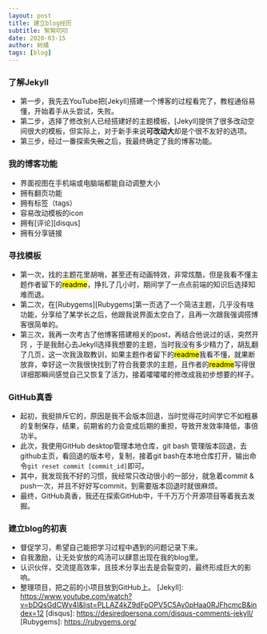 ```yaml
---
layout: post
title: 建立blog经历
subtitle: 絮絮叨叨
date: 2020-03-15 
author: 树燏
tags: [blog]
---
```



### 了解Jekyll

- 第一步，我先去YouTube把[Jekyll]搭建一个博客的过程看完了，教程通俗易懂，开始着手从头尝试，失败。
- 第二步，选择了修改别人已经搭建好的主题模板，[Jekyll]提供了很多改动空间很大的模板，但实际上，对于新手来说**可改动大**却是个很不友好的选项。
- 第三步，经过一番探索~~失败~~之后，我最终确定了我的博客功能。

### 我的博客功能
- 界面视图在手机端或电脑端都能自动调整大小
- 拥有翻页功能
- 拥有标签（tags）
- 容易改动模板的icon
- 拥有[评论][disqus]
- 拥有分享链接

### 寻找模板
- 第一次，找的主题花里胡哨，甚至还有动画特效，非常炫酷，但是我看不懂主题作者留下的<mark>readme</mark>，挣扎了几小时，期间学了一点点前端的知识后选择知难而退。
- 第二次，在[Rubygems][Rubygems]第一页选了一个简洁主题，几乎没有啥功能，分享给了某学长之后，他跟我说界面太空白了，且再一次跟我强调搭博客很简单的。
- 第三次，我再一次考古了他博客搭建相关的post，再结合他说过的话，突然开窍 ，于是我耐心去Jekyll选择我想要的主题，当时我没有多少精力了，胡乱翻了几页，这一次我汲取教训，如果主题作者留下的<mark>readme</mark>我看不懂，就果断放弃，幸好这一次我很快找到了符合我要求的主题，且作者的<mark>readme</mark>写得很详细那瞬间感觉自己又恢复了活力，接着嚯嚯嚯的修改成我初步想要的样子。

### GitHub真香
- 起初，我挺排斥它的，原因是我不会版本回退，当时觉得花时间学它不如粗暴的复制保存，结果，前期省的力会变成后期的重担，导致开发效率降低，事倍功半。
- 此次，我使用GitHub desktop管理本地仓库，git bash 管理版本回退，去github主页，看回退的版本号，复制，接着git bash在本地仓库打开，输出命令`git reset commit [commit_id]`即可。
- 其中，我发现我不好的习惯，我经常只改动很小的一部分，就急着commit & push一次，并且不好好写commit，到需要版本回退时就很麻烦。
- 最终，GitHub真香，我还在探索GitHub中，千千万万个开源项目等着我去发掘。

### 建立blog的初衷
- 督促学习，希望自己能把学习过程中遇到的问题记录下来。
- 自我激励，让无处安放的鸡汤可以肆意出现在我的blog里。
- 认识伙伴，交流提高效率，且技术分享出去是会裂变的，最终形成巨大的影响。
- 整理项目，把之前的小项目放到GitHub上。
[Jekyll]: https://www.youtube.com/watch?v=bDQsGdCWv4I&list=PLLAZ4kZ9dFpOPV5C5Ay0pHaa0RJFhcmcB&index=12
[disqus]: https://desiredpersona.com/disqus-comments-jekyll/
[Rubygems]: https://rubygems.org/


